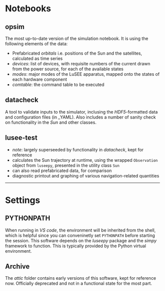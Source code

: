 # Notebooks

## opsim

The most up-to-date version of the simulation notebook. It is using the following elements
of the data:

* Prefabricated _orbitals_ i.e. positions of the Sun and the satellites, calculated as
time series
* _devices_: list of devices, with requisite numbers of the current drawn from the power source, for each of the available states
* _modes_: major modes of the LuSEE apparatus, mapped onto the states of each hardware component
* _comtable_: the command table to be executed

## datacheck

A tool to validate inputs to the simulator, inclusing the _HDF5_-formatted data
and configuration files (in _YAML). Also includes a number of sanity check on
functionality in the _Sun_ and other classes.

## lusee-test

* _note_: largely superseeded by functionality in _datacheck_, kept for reference
* calculates the Sun trajectory at runtime, using the wrapped
`Observation` object from `luseepy`, presented in the utility class `Sun`
* can also read prefabricated data, for comparison
* diagnostic printout and graphing of various navigation-related quantities


---


# Settings

## PYTHONPATH

When running in _VS code_, the environment will be inherited from the shell,
which is helpful since you can conveninetly set `PYTHONPATH` before starting
the session. This software depends on the _luseepy_ package and the _simpy_
framework to function. This is typically provided by the Python virtual environment.


## Archive

The _attic_ folder contains early versions of this software, kept for reference now.
Officially deprecated and not in a functional state for the most part.
